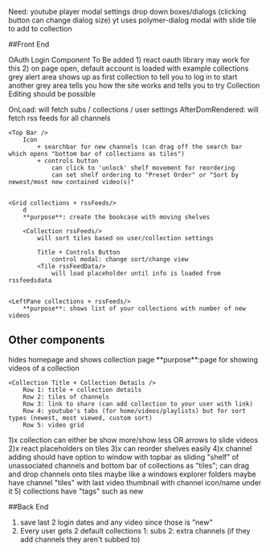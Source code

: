Need:
youtube player modal
settings drop down boxes/dialogs (clicking button can change dialog size)
    yt uses polymer-dialog
modal with slide tile to add to collection

##Front End

OAuth Login Component To Be added
    1) react oauth library may work for this
    2) on page open, default account is loaded with example collections
        grey alert area shows up as first collection to tell you to log in to start
        another grey area tells you how the site works and tells you to try
Collection Editing should be possible

<Base App />
    OnLoad: will fetch subs / collections / user settings
    AfterDomRendered: will fetch rss feeds for all channels

    <Top Bar />
        Icon 
            + searchbar for new channels (can drag off the search bar which opens "bottom bar of collections as tiles")
            + controls button 
                can click to 'unlock' shelf movement for reordering
                can set shelf ordering to "Preset Order" or "Sort by newest/most new contained video(s)"


    <Grid collections + rssFeeds/>
        d
        **purpose**: create the bookcase with moving shelves

        <Collection rssFeeds/>
            will sort tiles based on user/collection settings

            Title + Controls Button
                control modal: change sort/change view
            <Tile rssFeedData/>
                will load placeholder until info is loaded from rssfeedsdata
            
    
    <LeftPane collections + rssFeeds/>
        **purpose**: shows list of your collections with number of new videos


## Other components
<Edit Collections />
    <topbar of channels />
    <bottom bar of collections />

<CollectionPage />
    hides homepage and shows collection page
    **purpose**:page for showing videos of a collection

    <Collection Title + Collection Details />
        Row 1: title + collection details
        Row 2: tiles of channels
        Row 3: link to share (can add collection to your user with link)
        Row 4: youtube's tabs (for home/videos/playlists) but for sort types (newest, most viewed, custom sort)
        Row 5: video grid





1)x collection can either be show more/show less OR arrows to slide videos
2)x react placeholders on tiles
3)x can reorder shelves easily
4)x channel adding should have option to window with topbar as sliding "shelf" of unassociated channels and bottom bar of collections as "tiles"; can drag and drop channels onto tiles 
    maybe like a windows explorer folders
    maybe have channel "tiles" with last video thumbnail with channel icon/name under it
5) collections have "tags" such as new 





##Back End

1) save last 2 login dates and any video since those is "new"
2) Every user gets 2 default collections
    1: subs
    2: extra channels (if they add channels they aren't subbed to)
